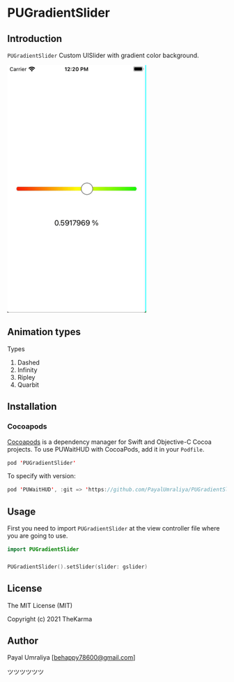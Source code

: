 # PUGradientSlider

## Introduction

`PUGradientSlider` Custom UISlider with gradient color background.

![Output](https://github.com/PayalUmraliya/PUGradientSlider/blob/main/output.gif)

## Animation types

Types                   

1. Dashed 
2. Infinity
3. Ripley
4. Quarbit

## Installation

### Cocoapods

[Cocoapods](https://cocoapods.org/#install) is a dependency manager for Swift and Objective-C Cocoa projects. To use PUWaitHUD with CocoaPods, add it in your `Podfile`.

```swift
pod 'PUGradientSlider'
```

To specify with version:

```swift
pod 'PUWaitHUD', :git => 'https://github.com/PayalUmraliya/PUGradientSlider.git', :branch => '1.0.1'
```

## Usage

First you need to import `PUGradientSlider` at the view controller file where you are going to use.

```swift
import PUGradientSlider
```

### 

```swift
PUGradientSlider().setSlider(slider: gslider)
```

###

## License

The MIT License (MIT)

Copyright (c) 2021 TheKarma


## Author

Payal Umraliya [behappy78600@gmail.com] 

ツツツツツツ
